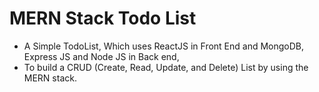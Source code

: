 # MERN Stack Todo List
* A Simple TodoList, Which uses ReactJS in Front End and MongoDB, Express JS and Node JS in Back end,
* To build a CRUD (Create, Read, Update, and Delete) List by using the MERN stack.
